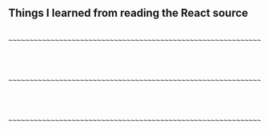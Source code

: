 Things I learned from reading the React source
----------------------------------------------

<pre>

~~~~~~~~~~~~~~~~~~~~~~~~~~~~~~~~~~~~~~~~~~~~~~~~~~~~~~~~~~~~~~~~~~




~~~~~~~~~~~~~~~~~~~~~~~~~~~~~~~~~~~~~~~~~~~~~~~~~~~~~~~~~~~~~~~~~~~~~~~~~~~~~~~~~~~~~~~~~~~~~~~~




~~~~~~~~~~~~~~~~~~~~~~~~~~~~~~~~~~~~~~~~~~~~~~~~~~~~~~~~~~~~~~~~~~~~~~~~~~~~~~~~~~~~~~~~~~~~~~~~~~~~~~~~~~~~~~~~~~~~~~~


</pre>